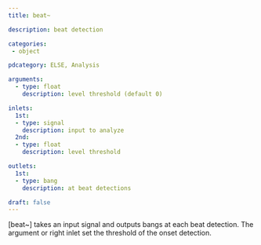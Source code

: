 ```yaml
---
title: beat~

description: beat detection

categories:
 - object

pdcategory: ELSE, Analysis

arguments:
  - type: float
    description: level threshold (default 0)

inlets:
  1st:
  - type: signal
    description: input to analyze
  2nd:
  - type: float
    description: level threshold

outlets:
  1st:
  - type: bang
    description: at beat detections

draft: false
---
```


[beat~] takes an input signal and outputs bangs at each beat detection. The argument or right inlet set the threshold of the onset detection.
